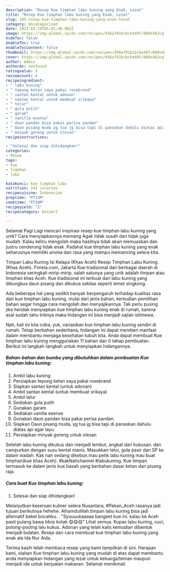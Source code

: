 ```yaml
---
description: "Resep Kue timphan labu kuning yang Enak, Lezat"
title: "Resep Kue timphan labu kuning yang Enak, Lezat"
slug: 105-resep-kue-timphan-labu-kuning-yang-enak-lezat
category: Uncategorized
date: 2023-03-29T05:01:48.902Z
image: https://img-global.cpcdn.com/recipes/456a701bcbcbe40f/680x482cq70/kue-timphan-labu-kuning-foto-resep-utama.jpg
hideToc: false
enableToc: true
enableTocContent: false
thumbnail: https://img-global.cpcdn.com/recipes/456a701bcbcbe40f/680x482cq70/kue-timphan-labu-kuning-foto-resep-utama.jpg
cover: https://img-global.cpcdn.com/recipes/456a701bcbcbe40f/680x482cq70/kue-timphan-labu-kuning-foto-resep-utama.jpg
author: Admin
authorAv: notfound
ratingvalue: 3
reviewcount: 4
recipeingredient:
- " labu kuning"
- " tepung ketan saya pakai rosebrand"
- " santan kental untuk adonan"
- " santan kental untuk membuat srikaya"
- " telur"
- " gula putih"
- " garam"
- " vanilla esense"
- " daun pandan bisa pakai perisa pandan"
- " Daun pisang muda yg tua jg bisa tapi di panaskan dahulu diatas api agar layu"
- " minyak goreng untuk olesan"
recipeinstructions:

- "Selesai dan siap dihidangkan!"
categories:
- Resep
tags:
- kue
- timphan
- labu

katakunci: kue timphan labu 
nutrition: 241 calories
recipecuisine: Indonesian
preptime: "PT33M"
cooktime: "PT38M"
recipeyield: "2"
recipecategory: Dessert

---
```



Selamat Pagi Lagi mencari inspirasi resep kue timphan labu kuning yang unik? Cara menyiapkannya memang Agak tidak susah dan tidak juga mudah. Kalau keliru mengolah maka hasilnya tidak akan memuaskan dan justru cenderung tidak enak. Padahal kue timphan labu kuning yang enak seharusnya memiliki aroma dan rasa yang mampu memancing selera kita.


Timpan Labu Kuning Isi Kelapa (Khas Aceh) Resep Timphan Labu Kuning (Khas Aceh). Fimela.com, Jakarta Kue tradisional dari berbagai daerah di Indonesia seringkali mirip-mirip, salah satunya yang unik adalah timpan atau timphan khas Aceh. Kue tradisional ini terbuat dari labu kuning yang dibungkus daun pisang dan dikukus sekilas seperti lemet singkong.

Ada beberapa hal yang sedikit banyak berpengaruh terhadap kualitas rasa dari kue timphan labu kuning, mulai dari jenis bahan, kemudian pemilihan bahan segar hingga cara mengolah dan menyajikannya. Tak perlu pusing jika hendak menyiapkan kue timphan labu kuning enak di rumah, karena asal sudah tahu triknya maka hidangan ini bisa menjadi sajian istimewa.


Nah, kali ini kita coba, yuk, variasikan kue timphan labu kuning sendiri di rumah. Tetap berbahan sederhana, hidangan ini dapat memberi manfaat dalam membantu menjaga kesehatan tubuh kita. Anda dapat membuat Kue timphan labu kuning menggunakan 11 bahan dan 0 tahap pembuatan. Berikut ini langkah-langkah untuk menyiapkan hidangannya.

<!--inarticleads1-->

##### Bahan-bahan dan bumbu yang dibutuhkan dalam pembuatan Kue timphan labu kuning:

1. Ambil  labu kuning
1. Persiapkan  tepung ketan saya pakai rosebrand
1. Siapkan  santan kental (untuk adonan)
1. Ambil  santan kental (untuk membuat srikaya)
1. Ambil  telur
1. Sediakan  gula putih
1. Gunakan  garam
1. Sediakan  vanilla esense
1. Gunakan  daun pandan bisa pakai perisa pandan
1. Siapkan  Daun pisang muda, yg tua jg bisa tapi di panaskan dahulu diatas api agar layu
1. Persiapkan  minyak goreng untuk olesan


Setelah labu kuning dikukus dan menjadi lembut, angkat dari kukusan. dan campurkan dengan susu kental manis. Masukkan telur, gula pasir dan SP ke dalam wadah. Kak nah sedang dikebun.mau petik labu kuning mau buat timphan(kue khas Aceh). #kakNahchannel #labukuning. Kue timpan termasuk ke dalam jenis kue basah yang berbahan dasar ketan dan pisang raja. 

<!--inarticleads2-->

##### Cara buat Kue timphan labu kuning:


1. Selesai dan siap dihidangkan!

Melanjutkan keseruan kuliner selera Nusantara, #Pekan_Aceh rasanya jadi tujuan berikutnya hehehe. Alhamdulillah.timpan labu kuning bisa jadi alternatif bekel bocahku. . &#34;Syuuuukaaaaa bangeet kue ini. kalau ke Aceh pasti pulang bawa bbrp kotak 😋😋😋&#34; Lihat semua. Kupas labu kuning, cuci, potong-pootng lalu kukus. Adonan yang telah kalis kemudian dibentuk menjadi bulatan. Resep dan cara membuat kue timphan labu kuning yang enak ala Ida Nur Aida. 

Terima kasih telah membaca resep yang kami tampilkan di sini. Harapan kami, olahan Kue timphan labu kuning yang mudah di atas dapat membantu anda menyiapkan hidangan yang lezat untuk keluarga/teman maupun menjadi ide untuk berjualan makanan. Selamat menikmati
